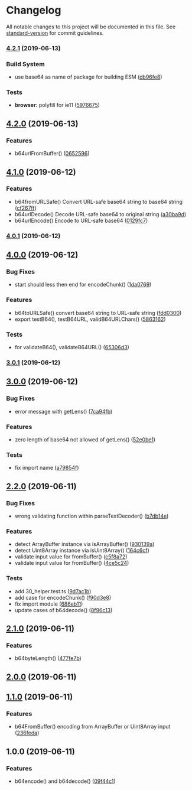 # Changelog

All notable changes to this project will be documented in this file. See [standard-version](https://github.com/conventional-changelog/standard-version) for commit guidelines.

### [4.2.1](https://github.com/waitingsong/base64/compare/v4.2.0...v4.2.1) (2019-06-13)


### Build System

* use base64 as name of package for building ESM ([db96fe8](https://github.com/waitingsong/base64/commit/db96fe8))


### Tests

* **browser:** polyfill for ie11 ([5976675](https://github.com/waitingsong/base64/commit/5976675))



## [4.2.0](https://github.com/waitingsong/base64/compare/v4.1.0...v4.2.0) (2019-06-13)


### Features

* b64urlFromBuffer() ([0652596](https://github.com/waitingsong/base64/commit/0652596))



## [4.1.0](https://github.com/waitingsong/base64/compare/v4.0.1...v4.1.0) (2019-06-12)


### Features

* b64fromURLSafe() Convert URL-safe base64 string to base64 string ([cf267ff](https://github.com/waitingsong/base64/commit/cf267ff))
* b64urlDecode() Decode URL-safe base64 to original string ([a30ba9d](https://github.com/waitingsong/base64/commit/a30ba9d))
* b64urlEncode() Encode to URL-safe base64 ([0129fc7](https://github.com/waitingsong/base64/commit/0129fc7))



### [4.0.1](https://github.com/waitingsong/base64/compare/v4.0.0...v4.0.1) (2019-06-12)



## [4.0.0](https://github.com/waitingsong/base64/compare/v3.0.1...v4.0.0) (2019-06-12)


### Bug Fixes

* start should less then end for encodeChunk() ([1da0769](https://github.com/waitingsong/base64/commit/1da0769))


### Features

* b64toURLSafe() convert base64 string to URL-safe string ([fdd0300](https://github.com/waitingsong/base64/commit/fdd0300))
* export testB64(), testB64URL, validB64URLChars() ([5863162](https://github.com/waitingsong/base64/commit/5863162))


### Tests

* for validateB64(), validateB64URL() ([65306d3](https://github.com/waitingsong/base64/commit/65306d3))



### [3.0.1](https://github.com/waitingsong/base64/compare/v3.0.0...v3.0.1) (2019-06-12)



## [3.0.0](https://github.com/waitingsong/base64/compare/v2.2.0...v3.0.0) (2019-06-12)


### Bug Fixes

* error message with getLens() ([7ca94fb](https://github.com/waitingsong/base64/commit/7ca94fb))


### Features

* zero length of base64 not allowed of getLens() ([52e0be1](https://github.com/waitingsong/base64/commit/52e0be1))


### Tests

* fix import name ([a79854f](https://github.com/waitingsong/base64/commit/a79854f))



## [2.2.0](https://github.com/waitingsong/base64/compare/v2.1.0...v2.2.0) (2019-06-11)


### Bug Fixes

* wrong validating function within parseTextDecoder() ([b7db14e](https://github.com/waitingsong/base64/commit/b7db14e))


### Features

* detect ArrayBuffer instance via isArrayBuffer() ([930139a](https://github.com/waitingsong/base64/commit/930139a))
* detect Uint8Array instance via isUint8Array() ([164c6cf](https://github.com/waitingsong/base64/commit/164c6cf))
* validate input value for fromBuffer() ([c5f8a72](https://github.com/waitingsong/base64/commit/c5f8a72))
* validate input value for fromBuffer() ([4ce5c24](https://github.com/waitingsong/base64/commit/4ce5c24))


### Tests

* add 30_helper.test.ts ([9d7ac1b](https://github.com/waitingsong/base64/commit/9d7ac1b))
* add case for encodeChunk() ([f90d3e8](https://github.com/waitingsong/base64/commit/f90d3e8))
* fix import module ([686eb11](https://github.com/waitingsong/base64/commit/686eb11))
* update cases of b64decode() ([8f96c13](https://github.com/waitingsong/base64/commit/8f96c13))



## [2.1.0](https://github.com/waitingsong/base64/compare/v2.0.0...v2.1.0) (2019-06-11)


### Features

* b64byteLength() ([477fe7b](https://github.com/waitingsong/base64/commit/477fe7b))



## [2.0.0](https://github.com/waitingsong/base64/compare/v1.1.0...v2.0.0) (2019-06-11)



## [1.1.0](https://github.com/waitingsong/base64/compare/v1.0.0...v1.1.0) (2019-06-11)


### Features

* b64FromBuffer() encoding from ArrayBuffer or Uint8Array input ([236feda](https://github.com/waitingsong/base64/commit/236feda))



## 1.0.0 (2019-06-11)


### Features

* b64encode() and b64decode() ([09f44c1](https://github.com/waitingsong/base64/commit/09f44c1))
